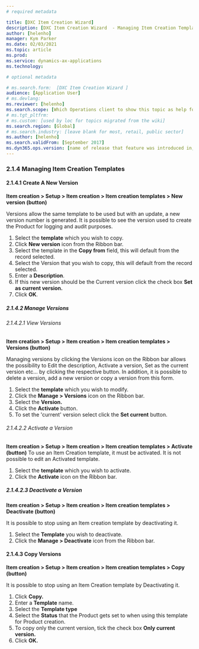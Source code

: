 ```yaml
---
# required metadata

title: [DXC Item Creation Wizard]
description: [DXC Item Creation Wizard  - Managing Item Creation Template]
author: [helenho]
manager: Kym Parker
ms.date: 02/03/2021
ms.topic: article
ms.prod: 
ms.service: dynamics-ax-applications
ms.technology: 

# optional metadata

# ms.search.form:  [DXC Item Creation Wizard ]
audience: [Application User]
# ms.devlang: 
ms.reviewer: [helenho]
ms.search.scope: [Which Operations client to show this topic as help for, to be set by content strategist, see list here: https://microsoft.sharepoint.com/teams/DynDoc/_layouts/15/WopiFrame.aspx?sourcedoc={23419e1c-eb64-42e9-aa9b-79875b428718}&action=edit&wd=target%28Core%20Dynamics%20AX%20CP%20requirements%2Eone%7C4CC185C0%2DEFAA%2D42CD%2D94B9%2D8F2A45E7F61A%2FVersions%20list%20for%20docs%20topics%7CC14BE630%2D5151%2D49D6%2D8305%2D554B5084593C%2F%29]
# ms.tgt_pltfrm: 
# ms.custom: [used by loc for topics migrated from the wiki]
ms.search.region: [Global]
# ms.search.industry: [leave blank for most, retail, public sector]
ms.author: [helenho]
ms.search.validFrom: [September 2017]
ms.dyn365.ops.version: [name of release that feature was introduced in, see list here: https://microsoft.sharepoint.com/teams/DynDoc/_layouts/15/WopiFrame.aspx?sourcedoc={23419e1c-eb64-42e9-aa9b-79875b428718}&action=edit&wd=target%28Core%20Dynamics%20AX%20CP%20requirements%2Eone%7C4CC185C0%2DEFAA%2D42CD%2D94B9%2D8F2A45E7F61A%2FVersions%20list%20for%20docs%20topics%7CC14BE630%2D5151%2D49D6%2D8305%2D554B5084593C%2F%29]
---
```


### 2.1.4	Managing Item Creation Templates
#### 2.1.4.1	Create A New Version

**Item creation > Setup > Item creation > Item creation templates > New version (button)**

Versions allow the same template to be used but with an update, a new version number is generated.  It is possible to see the version used to create the Product for logging and audit purposes. 

1.	Select the **template** which you wish to copy.
2.	Click **New version** icon from the Ribbon bar.
3.	Select the template in the **Copy from** field, this will default from the record selected.
4.	Select the Version that you wish to copy, this will default from the record selected.
5.	Enter a **Description**.
6.	If this new version should be the Current version click the check box **Set as current version.**
7.	Click **OK**.

##### 2.1.4.2	 Manage Versions
###### 2.1.4.2.1	View Versions

**Item creation > Setup > Item creation > Item creation templates > Versions (button)**

Managing versions by clicking the Versions icon on the Ribbon bar allows the possibility to Edit the description, Activate a version, Set as the current version etc… by clicking the respective button. In addition, it is possible to delete a version, add a new version or copy a version from this form.

1.	Select the **template** which you wish to modify.
2.	Click the **Manage > Versions** icon on the Ribbon bar.
3.	Select the **Version.**
4.	Click the **Activate** button.
5.	To set the 'current' version select click the **Set current** button.

###### 2.1.4.2.2	Activate a Version
**Item creation > Setup > Item creation > Item creation templates > Activate (button)**
To use an Item Creation template, it must be activated. It is not possible to edit an Activated template.

1.	Select the **template** which you wish to activate.
2.	Click the **Activate** icon on the Ribbon bar.

##### 2.1.4.2.3	Deactivate a Version
**Item creation > Setup > Item creation > Item creation templates > Deactivate (button)**

It is possible to stop using an Item creation template by deactivating it.
1.	Select the **Template** you wish to deactivate.
2.	Click the **Manage > Deactivate** icon from the Ribbon bar.

#### 2.1.4.3	 Copy Versions
**Item creation > Setup > Item creation > Item creation templates > Copy (button)**

It is possible to stop using an Item Creation template by Deactivating it.
1.	Click **Copy.**
2.	Enter a **Template** name. 
3.	Select the **Template type** 
4.	Select the **Status** that the Product gets set to when using this template for Product creation.
5.	To copy only the current version, tick the check box **Only current version.**
6.	Click **OK.** 
